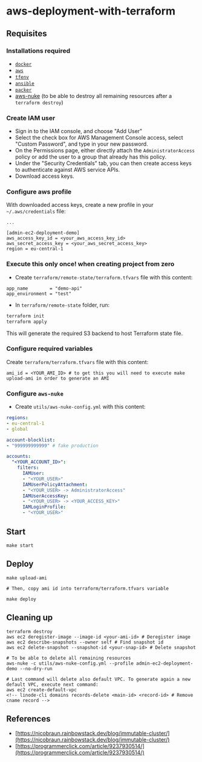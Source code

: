 # aws-deployment-with-terraform

## Requisites

### Installations required

- [`docker`](https://docs.docker.com/engine/install/)
- [`aws`](https://docs.aws.amazon.com/es_es/cli/latest/userguide/cli-chap-install.html)
- [`tfenv`](https://github.com/tfutils/tfenv)
- [`ansible`]()
- [`packer`]()
- [aws-nuke](https://github.com/rebuy-de/aws-nuke) (to be able to destroy all remaining resources after a `terraform destroy`)


### Create IAM user

- Sign in to the IAM console, and choose "Add User"
- Select the check box for AWS Management Console access, select "Custom Password", and type in your new password.
- On the Permissions page, either directly attach the `AdministratorAccess` policy or add the user to a group that already has this policy.
- Under the "Security Credentials" tab, you can then create access keys to authenticate against AWS service APIs.
- Download access keys.

### Configure aws profile

With downloaded access keys, create a new profile in your `~/.aws/credentials` file:

```
...

[admin-ec2-deployment-demo]
aws_access_key_id = <your_aws_access_key_id>
aws_secret_access_key = <your_aws_secret_access_key>
region = eu-central-1

```

### Execute this **only once**! when creating project from zero

- Create `terraform/remote-state/terraform.tfvars` file with this content:

```
app_name        = "demo-api"
app_environment = "test"
```

- In `terraform/remote-state` folder, run:

```sh
terraform init
terraform apply
```

This will generate the required S3 backend to host Terraform state file. 


### Configure required variables

Create `terraform/terraform.tfvars` file with this content:

```
ami_id = <YOUR_AMI_ID> # to get this you will need to execute make upload-ami in order to generate an AMI
```

### Configure `aws-nuke`

- Create `utils/aws-nuke-config.yml` with this content:

```yml
regions:
- eu-central-1
- global

account-blocklist:
- "999999999999" # fake production

accounts:
  "<YOUR_ACCOUNT_ID>": 
    filters:
      IAMUser:
      - "<YOUR_USER>"
      IAMUserPolicyAttachment:
      - "<YOUR_USER> -> AdministratorAccess"
      IAMUserAccessKey:
      - "<YOUR_USER> -> <YOUR_ACCESS_KEY>"
      IAMLoginProfile:
      - "<YOUR_USER>"
```

## Start

```
make start
```

## Deploy

```
make upload-ami

# Then, copy ami id into terraform/terraform.tfvars variable

make deploy
```

## Cleaning up

```
terraform destroy
aws ec2 deregister-image --image-id <your-ami-id> # Deregister image
aws ec2 describe-snapshots --owner self # Find snapshot id
aws ec2 delete-snapshot --snapshot-id <your-snap-id> # Delete snapshot

# To be able to delete all remaining resources
aws-nuke -c utils/aws-nuke-config.yml --profile admin-ec2-deployment-demo --no-dry-run

# Last command will delete also default VPC. To generate again a new default VPC, execute next command:
aws ec2 create-default-vpc
<!-- linode-cli domains records-delete <main-id> <record-id> # Remove cname record -->
```

## References
- [https://nicobraun.rainbowstack.dev/blog/immutable-cluster/](https://nicobraun.rainbowstack.dev/blog/immutable-cluster/)
- [https://programmerclick.com/article/9237930514/](https://programmerclick.com/article/9237930514/)